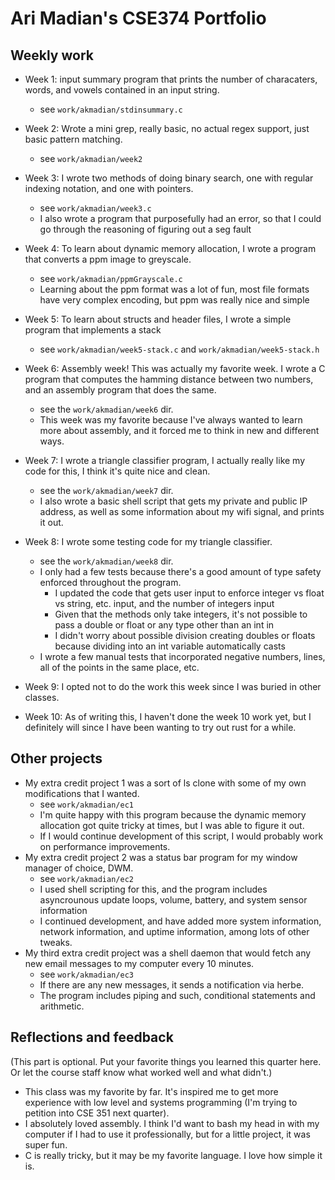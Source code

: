 # Ari Madian's CSE374 Portfolio

## Weekly work

- Week 1: input summary program that prints the number of characaters, words, and vowels contained in an input string.
  - see `work/akmadian/stdinsummary.c`
- Week 2: Wrote a mini grep, really basic, no actual regex support, just basic pattern matching.
  - see `work/akmadian/week2`
- Week 3: I wrote two methods of doing binary search, one with regular indexing notation, and one with pointers.
  - see `work/akmadian/week3.c`
  - I also wrote a program that purposefully had an error, so that I could go through the reasoning of figuring out a seg fault
- Week 4: To learn about dynamic memory allocation, I wrote a program that converts a ppm image to greyscale.
  - see `work/akmadian/ppmGrayscale.c`
  - Learning about the ppm format was a lot of fun, most file formats have very complex encoding, but ppm was really nice and simple
- Week 5: To learn about structs and header files, I wrote a simple program that implements a stack
  - see `work/akmadian/week5-stack.c` and `work/akmadian/week5-stack.h`
- Week 6: Assembly week! This was actually my favorite week. I wrote a C program that computes the hamming distance between two numbers, and an assembly program that does the same.
  - see the `work/akmadian/week6` dir.
  - This week was my favorite because I've always wanted to learn more about assembly, and it forced me to think in new and different ways.
- Week 7: I wrote a triangle classifier program, I actually really like my code for this, I think it's quite nice and clean.
  - see the `work/akmadian/week7` dir.
  - I also wrote a basic shell script that gets my private and public IP address, as well as some information about my wifi signal, and prints it out.
- Week 8: I wrote some testing code for my triangle classifier.
  - see the `work/akmadian/week8` dir.
  - I only had a few tests because there's a good amount of type safety enforced throughout the program.
      - I updated the code that gets user input to enforce integer vs float vs string, etc. input, and the number of integers input
      - Given that the methods only take integers, it's not possible to pass a double or float or any type other than an int in
      - I didn't worry about possible division creating doubles or floats because dividing into an int variable automatically casts
  - I wrote a few manual tests that incorporated negative numbers, lines, all of the points in the same place, etc.

- Week 9: I opted not to do the work this week since I was buried in other classes.
- Week 10: As of writing this, I haven't done the week 10 work yet, but I definitely will since I have been wanting to try out rust for a while.

## Other projects
- My extra credit project 1 was a sort of ls clone with some of my own modifications that I wanted.
  - see `work/akmadian/ec1`
  - I'm quite happy with this program because the dynamic memory allocation got quite tricky at times, but I was able to figure it out.
  - If I would continue development of this script, I would probably work on performance improvements.
- My extra credit project 2 was a status bar program for my window manager of choice, DWM.
  - see `work/akmadian/ec2`
  - I used shell scripting for this, and the program includes asyncrounous update loops, volume, battery, and system sensor information
  - I continued development, and have added more system information, network information, and uptime information, among lots of other tweaks.
- My third extra credit project was a shell daemon that would fetch any new email messages to my computer every 10 minutes.
  - see `work/akmadian/ec3`
  - If there are any new messages, it sends a notification via herbe.
  - The program includes piping and such, conditional statements and arithmetic.

## Reflections and feedback

(This part is optional. Put your favorite things you learned this quarter here. Or let the course staff know what worked well and what didn't.)

- This class was my favorite by far. It's inspired me to get more experience with low level and systems programming (I'm trying to petition into CSE 351 next quarter).
- I absolutely loved assembly. I think I'd want to bash my head in with my computer if I had to use it professionally, but for a little project, it was super fun.
- C is really tricky, but it may be my favorite language. I love how simple it is.


